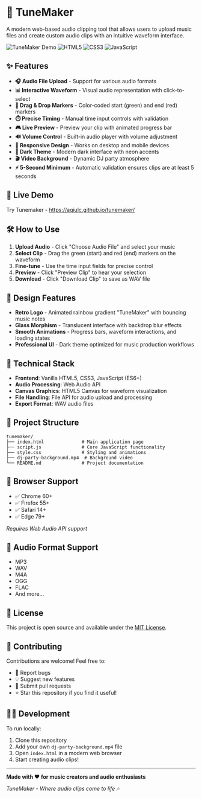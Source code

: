 # 🎵 TuneMaker

A modern web-based audio clipping tool that allows users to upload music files and create custom audio clips with an intuitive waveform interface.

![TuneMaker Demo](https://img.shields.io/badge/Status-Live-brightgreen) ![HTML5](https://img.shields.io/badge/HTML5-E34F26?logo=html5&logoColor=white) ![CSS3](https://img.shields.io/badge/CSS3-1572B6?logo=css3&logoColor=white) ![JavaScript](https://img.shields.io/badge/JavaScript-F7DF1E?logo=javascript&logoColor=black)

## ✨ Features

- **🎧 Audio File Upload** - Support for various audio formats
- **📊 Interactive Waveform** - Visual audio representation with click-to-select
- **🎯 Drag & Drop Markers** - Color-coded start (green) and end (red) markers
- **⏱️ Precise Timing** - Manual time input controls with validation
- **🎮 Live Preview** - Preview your clip with animated progress bar
- **🔊 Volume Control** - Built-in audio player with volume adjustment
- **📱 Responsive Design** - Works on desktop and mobile devices
- **🌙 Dark Theme** - Modern dark interface with neon accents
- **🎬 Video Background** - Dynamic DJ party atmosphere
- **⚡ 5-Second Minimum** - Automatic validation ensures clips are at least 5 seconds

## 🚀 Live Demo

Try Tunemaker - https://aqiulc.github.io/tunemaker/

## 🛠️ How to Use

1. **Upload Audio** - Click "Choose Audio File" and select your music
2. **Select Clip** - Drag the green (start) and red (end) markers on the waveform
3. **Fine-tune** - Use the time input fields for precise control
4. **Preview** - Click "Preview Clip" to hear your selection
5. **Download** - Click "Download Clip" to save as WAV file

## 🎨 Design Features

- **Retro Logo** - Animated rainbow gradient "TuneMaker" with bouncing music notes
- **Glass Morphism** - Translucent interface with backdrop blur effects
- **Smooth Animations** - Progress bars, waveform interactions, and loading states
- **Professional UI** - Dark theme optimized for music production workflows

## 🔧 Technical Stack

- **Frontend**: Vanilla HTML5, CSS3, JavaScript (ES6+)
- **Audio Processing**: Web Audio API
- **Canvas Graphics**: HTML5 Canvas for waveform visualization
- **File Handling**: File API for audio upload and processing
- **Export Format**: WAV audio files

## 📁 Project Structure

```
tunemaker/
├── index.html              # Main application page
├── script.js               # Core JavaScript functionality
├── style.css               # Styling and animations
├── dj-party-background.mp4  # Background video
└── README.md               # Project documentation
```

## 🌟 Browser Support

- ✅ Chrome 60+
- ✅ Firefox 55+
- ✅ Safari 14+
- ✅ Edge 79+

*Requires Web Audio API support*

## 🎵 Audio Format Support

- MP3
- WAV
- M4A
- OGG
- FLAC
- And more...

## 📝 License

This project is open source and available under the [MIT License](LICENSE).

## 🤝 Contributing

Contributions are welcome! Feel free to:

- 🐛 Report bugs
- 💡 Suggest new features
- 🔧 Submit pull requests
- ⭐ Star this repository if you find it useful!

## 👨‍💻 Development

To run locally:

1. Clone this repository
2. Add your own `dj-party-background.mp4` file
3. Open `index.html` in a modern web browser
4. Start creating audio clips!

---

**Made with ❤️ for music creators and audio enthusiasts**

*TuneMaker - Where audio clips come to life* 🎶
